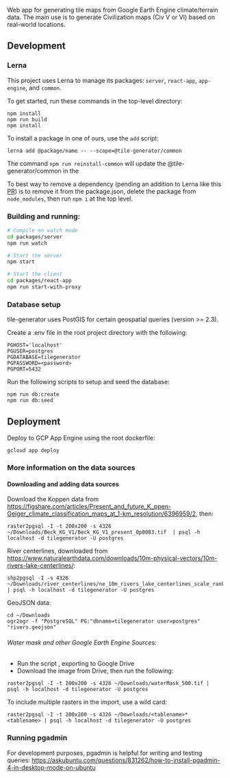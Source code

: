 Web app for generating tile maps from Google Earth Engine climate/terrain data. The main use is to generate Civilization maps (Civ V or VI) based on real-world locations.

## Development

### Lerna

This project uses Lerna to manage its packages: `server`, `react-app`, `app-engine`, and `common`.

To get started, run these commands in the top-level directory:

```
npm install
npm run build
npm install
```

To install a package in one of ours, use the `add` script:

```
lerna add @package/name -- --scope=@tile-generator/common
```

The command `npm run reinstall-common` will update the @tile-generator/common in the

To best way to remove a dependency (pending an addition to Lerna like this [PR](https://github.com/lerna/lerna/issues/1886)) is to remove it from the package.json, delete the package from `node_modules`, then run `npm i` at the top level.

### Building and running:

```sh
# Compile on watch mode
cd packages/server
npm run watch
```

```sh
# Start the server
npm start
```

```sh
# Start the client
cd packages/react-app
npm run start-with-proxy
```

### Database setup

tile-generator uses PostGIS for certain geospatial queries (version >= 2.3).

Create a .env file in the root project directory with the following:

```
PGHOST='localhost'
PGUSER=postgres
PGDATABASE=tilegenerator
PGPASSWORD=<password>
PGPORT=5432
```

Run the following scripts to setup and seed the database:

```
npm run db:create
npm run db:seed
```

## Deployment

Deploy to GCP App Engine using the root dockerfile:

```
gcloud app deploy
```

### More information on the data sources

#### Downloading and adding data sources

Download the Koppen data from https://figshare.com/articles/Present_and_future_K_ppen-Geiger_climate_classification_maps_at_1-km_resolution/6396959/2, then:

```
raster2pgsql -I -t 200x200 -s 4326 ~/Downloads/Beck_KG_V1/Beck_KG_V1_present_0p0083.tif  | psql -h localhost -d tilegenerator -U postgres
```

River centerlines, downloaded from https://www.naturalearthdata.com/downloads/10m-physical-vectors/10m-rivers-lake-centerlines/:

```
shp2pgsql -I -s 4326 ~/Downloads/river_centerlines/ne_10m_rivers_lake_centerlines_scale_rank.shp | psql -h localhost -d tilegenerator -U postgres
```

GeoJSON data:

```
cd ~/Downloads
ogr2ogr -f "PostgreSQL" PG:"dbname=tilegenerator user=postgres" "rivers.geojson"
```

###### Water mask and other Google Earth Engine Sources:

- Run the script [](https://code.earthengine.google.com/67d5310441e9d02d8e630167d87f5070), exporting to Google Drive
- Download the image from Drive, then run the following:

```
raster2pgsql -I -t 200x200 -s 4326 ~/Downloads/waterMask_500.tif | psql -h localhost -d tilegenerator -U postgres
```

To include multiple rasters in the import, use a wild card:

```
raster2pgsql -I -t 200x200 -s 4326 ~/Downloads/<tablename>* <tablename> | psql -h localhost -d tilegenerator -U postgres
```

### Running pgadmin

For development purposes, pgadmin is helpful for writing and testing queries:
https://askubuntu.com/questions/831262/how-to-install-pgadmin-4-in-desktop-mode-on-ubuntu
